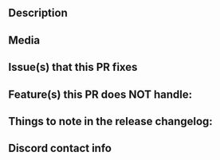 <!--- Provide a descriptive title that describes what was changed in this PR. --->

<!--- CONTRIBUTING.md : https://github.com/rh-hideout/pokeemerald-expansion/blob/master/CONTRIBUTING.md --->

<!--- Before submitting, ensure the following:--->

<!--- Code compiles without errors. --->
<!--- All functionality works as expected in-game. --->
<!--- No unexpected test failures. --->
<!--- New functionality is covered by tests if applicable. --->
<!--- Code follows the style guide. --->
<!--- No merge conflicts with the target branch. --->
<!--- If any of the above are not true, submit the PR as a draft. --->

## Description
<!-- Detail the changes made, why they were made, and any important context. -->

## Media
<!--- Add relevant images, GIFs, or videos to help reviewers understand the changes. Remove this section if not applicable. --->

## Issue(s) that this PR fixes
<!-- Format: "Fixes #2345, fixes #4523, closes #2222." Remove this section if not applicable.-->

<!-- CREDITS -->
<!-- Once your PR is submitted, leave a comment asking the bot to add you to the credits. -->
<!-- If anybody helped with this PR, please encourage them to comment on your PR and ask the bot to add them to the credits. -->
<!-- If somebody has contributed at any point and has indicated they wish to be credited, please ask the bot to add them to the credits. If they do not have a known GitHub account, add them to the list at bottom of `CREDITS.md`. -->
<!-- EVERY contribution matters! -->
<!-- https://github.com/rh-hideout/pokeemerald-expansion/wiki/CREDITS.md-Frequently-Asked-Questions -->

## Feature(s) this PR does NOT handle:
<!-- If this PR contains any unfinished and non-blocking work, please list them here for clarity. -->
<!--- Remove this section if not applicable. --->

## Things to note in the release changelog:
<!-- Add any important details for the release changelog. Must be structed as bullet points. --->
<!--- Remove this section if not applicable. --->

## Discord contact info
<!-- Add your Discord username for any follow-up questions (e.g., pcg06). -->
<!-- If you have created a discussion thread, this is a good place to link it. -->
<!--- Contributors must join https://discord.gg/6CzjAG6GZk -->
